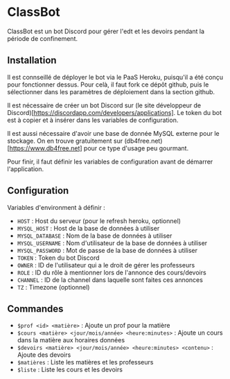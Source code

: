 # ClassBot

ClassBot est un bot Discord pour gérer l'edt et les devoirs pendant la période de confinement.

## Installation

Il est connseillé de déployer le bot via le PaaS Heroku, puisqu'il a été conçu pour fonctionner dessus. Pour celà, il faut fork ce dépôt github, puis le sélectionner dans les paramètres de déploiement dans la section github.

Il est nécessaire de créer un bot Discord sur (le site développeur de Discord)[https://discordapp.com/developers/applications]. Le token du bot est à copier et à insérer dans les variables de configuration.

Il est aussi nécessaire d'avoir une base de donnée MySQL externe pour le stockage. On en trouve gratuitement sur (db4free.net)[https://www.db4free.net] pour ce type d'usage peu gourmant.

Pour finir, il faut définir les variables de configuration avant de démarrer l'application.

## Configuration

Variables d'environment à définir :

- `HOST` : Host du serveur (pour le refresh heroku, optionnel)
- `MYSQL_HOST` : Host de la base de données à utiliser
- `MYSQL_DATABASE` : Nom de la base de données à utiliser
- `MYSQL_USERNAME` : Nom d'utilisateur de la base de données à utiliser
- `MYSQL_PASSWORD` : Mot de passe de la base de données à utiliser
- `TOKEN` : Token du bot Discord
- `OWNER` : ID de l'utilisateur qui a le droit de gérer les professeurs
- `ROLE` : ID du rôle à mentionner lors de l'annonce des cours/devoirs
- `CHANNEL` : ID de la channel dans laquelle sont faites ces annonces
- `TZ` : Timezone (optionnel)

## Commandes

- `$prof <id> <matière>` : Ajoute un prof pour la matière
- `$cours <matière> <jour/mois/année> <heure:minutes>` : Ajoute un cours dans la matière aux horaires données
- `$devoirs <matière> <jour/mois/année> <heure:minutes> <contenu>` : Ajoute des devoirs
- `$matières` : Liste les matières et les professeurs
- `$liste` : Liste les cours et les devoirs
